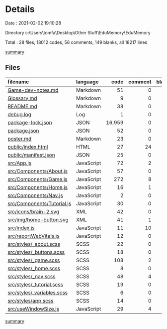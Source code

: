 # Details

Date : 2021-02-02 19:10:28

Directory c:\Users\tomfa\Desktop\Other Stuff\EduMemory\EduMemory

Total : 28 files,  18012 codes, 56 comments, 149 blanks, all 18217 lines

[summary](results.md)

## Files
| filename | language | code | comment | blank | total |
| :--- | :--- | ---: | ---: | ---: | ---: |
| [Game-dev-notes.md](/Game-dev-notes.md) | Markdown | 51 | 0 | 16 | 67 |
| [Glossary.md](/Glossary.md) | Markdown | 9 | 0 | 2 | 11 |
| [README.md](/README.md) | Markdown | 38 | 0 | 33 | 71 |
| [debug.log](/debug.log) | Log | 1 | 0 | 1 | 2 |
| [package-lock.json](/package-lock.json) | JSON | 16,959 | 0 | 1 | 16,960 |
| [package.json](/package.json) | JSON | 52 | 0 | 1 | 53 |
| [poster.md](/poster.md) | Markdown | 23 | 0 | 13 | 36 |
| [public/index.html](/public/index.html) | HTML | 27 | 24 | 1 | 52 |
| [public/manifest.json](/public/manifest.json) | JSON | 25 | 0 | 1 | 26 |
| [src/App.js](/src/App.js) | JavaScript | 72 | 2 | 3 | 77 |
| [src/Components/About.js](/src/Components/About.js) | JavaScript | 57 | 0 | 3 | 60 |
| [src/Components/Game.js](/src/Components/Game.js) | JavaScript | 272 | 8 | 26 | 306 |
| [src/Components/Home.js](/src/Components/Home.js) | JavaScript | 16 | 1 | 4 | 21 |
| [src/Components/Nav.js](/src/Components/Nav.js) | JavaScript | 2 | 0 | 2 | 4 |
| [src/Components/Tutorial.js](/src/Components/Tutorial.js) | JavaScript | 30 | 0 | 4 | 34 |
| [src/icons/brain-2.svg](/src/icons/brain-2.svg) | XML | 42 | 0 | 2 | 44 |
| [src/img/home-button.svg](/src/img/home-button.svg) | XML | 41 | 1 | 1 | 43 |
| [src/index.js](/src/index.js) | JavaScript | 11 | 10 | 4 | 25 |
| [src/reportWebVitals.js](/src/reportWebVitals.js) | JavaScript | 12 | 0 | 2 | 14 |
| [src/styles/_about.scss](/src/styles/_about.scss) | SCSS | 22 | 0 | 2 | 24 |
| [src/styles/_buttons.scss](/src/styles/_buttons.scss) | SCSS | 18 | 0 | 1 | 19 |
| [src/styles/_game.scss](/src/styles/_game.scss) | SCSS | 108 | 2 | 11 | 121 |
| [src/styles/_home.scss](/src/styles/_home.scss) | SCSS | 8 | 0 | 1 | 9 |
| [src/styles/_nav.scss](/src/styles/_nav.scss) | SCSS | 48 | 4 | 1 | 53 |
| [src/styles/_tutorial.scss](/src/styles/_tutorial.scss) | SCSS | 19 | 0 | 2 | 21 |
| [src/styles/_variables.scss](/src/styles/_variables.scss) | SCSS | 6 | 0 | 1 | 7 |
| [src/styles/app.scss](/src/styles/app.scss) | SCSS | 14 | 0 | 2 | 16 |
| [src/useWindowSize.js](/src/useWindowSize.js) | JavaScript | 29 | 4 | 8 | 41 |

[summary](results.md)
